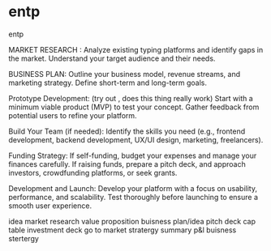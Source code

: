 # entp
entp

MARKET RESEARCH :
Analyze existing typing platforms and identify gaps in the market.
Understand your target audience and their needs.

BUSINESS PLAN:
Outline your business model, revenue streams, and marketing strategy.
Define short-term and long-term goals.

Prototype Development: (try out , does this thing really work)
Start with a minimum viable product (MVP) to test your concept.
Gather feedback from potential users to refine your platform.

Build Your Team (if needed):
Identify the skills you need (e.g., frontend development, backend development, UX/UI design, marketing, freelancers).

Funding Strategy:
If self-funding, budget your expenses and manage your finances carefully.
If raising funds, prepare a pitch deck, and approach investors, crowdfunding platforms, or seek grants.

Development and Launch:
Develop your platform with a focus on usability, performance, and scalability.
Test thoroughly before launching to ensure a smooth user experience.

idea 
market research 
value proposition 
buisness plan/idea
pitch deck
cap table 
investment deck
go to market stratergy
summary p&l
buisness stertergy
